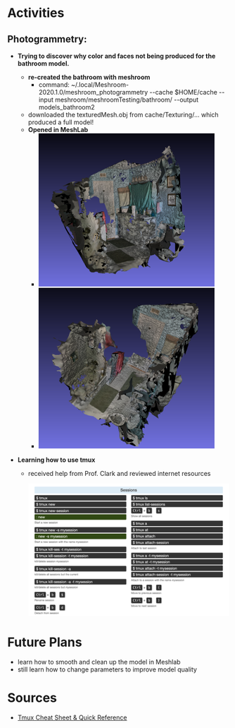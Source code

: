# Activities

## Photogrammetry:

- **Trying to discover why color and faces not being produced for the bathroom model.**
  - **re-created the bathroom with meshroom**
    -  command: ~/.local/Meshroom-2020.1.0/meshroom_photogrammetry --cache $HOME/cache --input meshroom/meshroomTesting/bathroom/ --output models_bathroom2
  - downloaded the texturedMesh.obj from cache/Texturing/... which produced a full model!
  - **Opened in MeshLab** 
    - <img src="https://github.com/evelynhasama/CSResearch/blob/master/Spring2021-Reports/2021-04-06/bathroom1.png" width=400>
    - <img src="https://github.com/evelynhasama/CSResearch/blob/master/Spring2021-Reports/2021-04-06/bathroom2.png" width=400>
  
- **Learning how to use tmux** 
    - received help from Prof. Clark and reviewed internet resources
     
      <img src="https://github.com/evelynhasama/CSResearch/blob/master/Spring2021-Reports/2021-04-06/tmuxsheet.png" width=500>
      
# Future Plans

- learn how to smooth and clean up the model in Meshlab
- still learn how to change parameters to improve model quality

# Sources

- [Tmux Cheat Sheet & Quick Reference](https://tmuxcheatsheet.com/)
